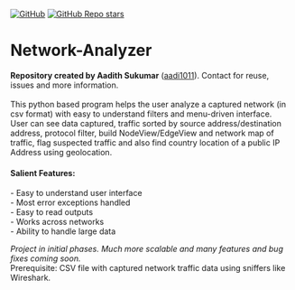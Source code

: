 <a href="https://github.com/aadi1011/Network-Analyzer/blob/master/LICENSE"><img alt="GitHub" src="https://img.shields.io/github/license/aadi1011/Network-Analyzer"></a>
<a href="https://github.com/aadi1011/Network-Analyzer"><img alt="GitHub Repo stars" src="https://img.shields.io/github/stars/aadi1011/Network-Analyzer?label=Stars&logo=github"></a>

# Network-Analyzer
<b>Repository created by Aadith Sukumar</b> (<a href="https://github.com/aadi1011/">aadi1011</a>). Contact for reuse, issues and more information.</br></br>
This python based program helps the user analyze a captured network (in csv format) with easy to understand filters and menu-driven interface.</br>
User can see data captured, traffic sorted by source address/destination address, protocol filter, build NodeView/EdgeView and network map of traffic, flag suspected traffic and also find country location of a public IP Address using geolocation. </br>
<h4>Salient Features: </h4>
- Easy to understand user interface</br>
- Most error exceptions handled</br>
- Easy to read outputs</br>
- Works across networks</br>
- Ability to handle large data</br>

<i>Project in initial phases. Much more scalable and many features and bug fixes coming soon.</i></br>
Prerequisite: CSV file with captured network traffic data using sniffers like Wireshark.
